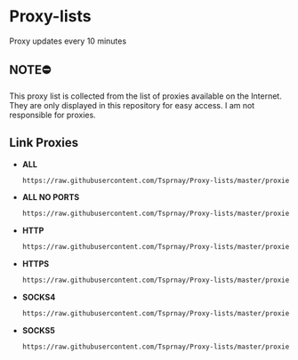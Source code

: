 # Proxy-lists

Proxy updates every 10 minutes

## NOTE⛔

This proxy list is collected from the list of proxies available on the Internet. They are only displayed in this repository for easy access. I am not responsible for proxies.

## Link Proxies

  - **ALL**
    ```bash
    https://raw.githubusercontent.com/Tsprnay/Proxy-lists/master/proxies/all.txt
    ```
  - **ALL NO PORTS**
    ```bash
    https://raw.githubusercontent.com/Tsprnay/Proxy-lists/master/proxies/all_no_ports.txt
    ```
  - **HTTP**
    ```bash
    https://raw.githubusercontent.com/Tsprnay/Proxy-lists/master/proxies/http.txt
    ```
  - **HTTPS**
    ```bash
    https://raw.githubusercontent.com/Tsprnay/Proxy-lists/master/proxies/https.txt
    ```
  - **SOCKS4**
    ```bash
    https://raw.githubusercontent.com/Tsprnay/Proxy-lists/master/proxies/socks4.txt
    ```
  - **SOCKS5**
    ```bash
    https://raw.githubusercontent.com/Tsprnay/Proxy-lists/master/proxies/socks5.txt
    ```
    
